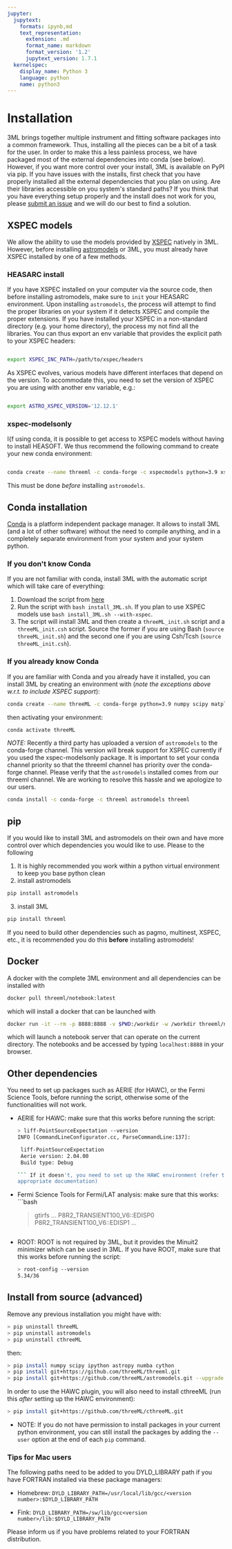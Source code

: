 ```yaml
---
jupyter:
  jupytext:
    formats: ipynb,md
    text_representation:
      extension: .md
      format_name: markdown
      format_version: '1.2'
      jupytext_version: 1.7.1
  kernelspec:
    display_name: Python 3
    language: python
    name: python3
---
```


<!-- #region -->
# Installation
3ML brings together multiple instrument and fitting software packages into a
common framework. Thus, installing all the pieces can be a bit of a task for the
user. In order to make this a less painless process, we have packaged most of
the external dependencies into conda (see below). However, if you want more
control over your install, 3ML is available on PyPI via pip. If you have issues
with the installs, first check that you have properly installed all the external
dependencies that *you* plan on using. Are their libraries accessible on you
system's standard paths? If you think that you have everything setup properly
and the install does not work for you, please [submit an
issue](https://github.com/threeML/threeML/issues) and we will do our best to
find a solution.


## XSPEC models
We allow the ability to use the models provided by [XSPEC]() natively in
3ML. However, before installing [astromodels]() or 3ML, you must already have
XSPEC installed by one of a few methods.

### HEASARC install
If you have XSPEC installed on your computer via the source code, then before
installing astromodels, make sure to `init` your HEASARC environment. Upon
installing `astromodels`, the process will attempt to find the proper libraries
on your system if it detects XSPEC and compile the proper extensions. If you
have installed your XSPEC in a non-standard directory (e.g. your home
directory), the process my not find all the libraries. You can thus export an
env variable that provides the explicit path to your XSPEC headers:

```bash

export XSPEC_INC_PATH=/path/to/xspec/headers

```

As XSPEC evolves, various models have different interfaces that depend on the
version. To accommodate this, you need to set the version of XSPEC you are using
with another env variable, e.g.:

```bash

export ASTRO_XSPEC_VERSION='12.12.1'

```


### xspec-modelsonly

I{f using conda, it is possible to get access to XSPEC models without having to
install HEASOFT. We thus recommend the following command to create your new
conda environment:

```bash

conda create --name threeml -c conda-forge -c xspecmodels python=3.9 xspec-modelsonly numpy scipy matplotlib
```

This must be done *before* installing `astromodels`.


## Conda installation

[Conda](https://conda.io/docs/) is a platform independent package manager. It
allows to install 3ML (and a lot of other software) without the need to compile
anything, and in a completely separate environment from your system and your
system python.

### If you don't know Conda

If you are not familiar with conda, install 3ML with the automatic script which
will take care of everything:

1. Download the script from
   [here](https://raw.githubusercontent.com/threeML/threeML/master/install_3ML.sh)
2. Run the script with `bash install_3ML.sh`. If you plan to use XSPEC models
   use `bash install_3ML.sh --with-xspec`.
3. The script will install 3ML and then create a `threeML_init.sh` script and a
`threeML_init.csh` script. Source the former if you are using Bash (`source
threeML_init.sh`) and the second one if you are using Csh/Tcsh (`source
threeML_init.csh`).

### If you already know Conda 

If you are familiar with Conda and you already have it installed, you can
install 3ML by creating an environment with (*note the exceptions above
w.r.t. to include XSPEC support*):

```bash
conda create --name threeML -c conda-forge python=3.9 numpy scipy matplotlib
```

then activating your environment:

```bash
conda activate threeML

```

*NOTE:* Recently a third party has uploaded a version of `astromodels` to the
conda-forge channel. This version will break support for XSPEC currently if you
used the xspec-modelsonly package. It is important to set your conda channel
priority so that the threeml channel has priority over the conda-forge
channel. Please verify that the `astromodels` installed comes from our threeml
channel. We are working to resolve this hassle and we apologize to our users.



```bash
conda install -c conda-forge -c threeml astromodels threeml

```


## pip

If you would like to install 3ML and astromodels on their own and have more
control over which dependencies you would like to use. Please to the following

1. It is highly recommended you work within a python virtual environment to keep
   you base python clean
2. install astromodels

```bash
pip install astromodels
```

3. install 3ML

```bash
pip install threeml
```

If you need to build other dependencies such as pagmo, multinest, XSPEC, etc.,
it is recommended you do this **before** installing astromodels!

## Docker

A docker with the complete 3ML environment and all dependencies can be installed
with

```bash
docker pull threeml/notebook:latest
```

which will install a docker that can be launched with

```bash
docker run -it --rm -p 8888:8888 -v $PWD:/workdir -w /workdir threeml/notebook
```

which will launch a notebook server that can operate on the current
directory. The notebooks and be accessed by typing `localhost:8888` in your
browser.


## Other dependencies

You need to set up packages such as AERIE (for HAWC), or the Fermi Science
Tools, before running the script, otherwise some of the functionalities will not
work.

* AERIE for HAWC: make sure that this works before running the script:

    ```bash
    > liff-PointSourceExpectation --version
    INFO [CommandLineConfigurator.cc, ParseCommandLine:137]: 
    
     liff-PointSourceExpectation
     Aerie version: 2.04.00
     Build type: Debug
    
    ``` If it doesn't, you need to set up the HAWC environment (refer to the
    appropriate documentation)

* Fermi Science Tools for Fermi/LAT analysis: make sure that this works: ```bash
    > gtirfs ...  P8R2_TRANSIENT100_V6::EDISP0 P8R2_TRANSIENT100_V6::EDISP1 ...
    ``` If it doesn't, you need to configure and set up the Fermi Science Tools.

* ROOT: ROOT is not required by 3ML, but it provides the Minuit2 minimizer which can 
be used in 3ML. If you have ROOT, make sure that this works before running the script:
    ```bash
    > root-config --version
    5.34/36
    ```

## Install from source (advanced)

Remove any previous installation you might have with:

```bash
> pip uninstall threeML
> pip uninstall astromodels
> pip uninstall cthreeML
```

then:

```bash
> pip install numpy scipy ipython astropy numba cython
> pip install git+https://github.com/threeML/threeml.git 
> pip install git+https://github.com/threeML/astromodels.git --upgrade
```

In order to use the HAWC plugin, you will also need to install cthreeML (run
this *after* setting up the HAWC environment):

```bash
> pip install git+https://github.com/threeML/cthreeML.git
```

* NOTE: If you do not have permission to install packages in your current python
environment, you can still install the packages by adding the ```--user```
option at the end of each ```pip``` command.

### Tips for Mac users
The following paths need to be added to you DYLD_LIBRARY path if you have
FORTRAN installed via these package managers:

* Homebrew: ```DYLD_LIBRARY_PATH=/usr/local/lib/gcc/<version
  number>:$DYLD_LIBRARY_PATH```

* Fink: ```DYLD_LIBRARY_PATH=/sw/lib/gcc<version
  number>/lib:$DYLD_LIBRARY_PATH```

Please inform us if you have problems related to your FORTRAN distribution.

<!-- #endregion -->

